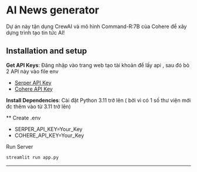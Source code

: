
# AI News generator

Dự án này tận dụng CrewAI và mô hình Command-R:7B của Cohere để xây dựng trình tạo tin tức AI!

## Installation and setup

**Get API Keys**: Đăng nhập vào trang web tạo tài khoản để lấy api , sau đó bỏ 2 API này vào file env
   - [Serper API Key](https://serper.dev/)
   - [Cohere API Key](https://dashboard.cohere.com/api-keys)


**Install Dependencies**:
   Cài đặt Python 3.11 trở lên ( bởi vì có 1 số thư viện mới đc thêm vào từ 3.11 trở lên)

** Create .env
  -  SERPER_API_KEY=Your_Key
  -  COHERE_API_KEY=Your_Key

Run Server 

```bash
streamlit run app.py
```  
---

